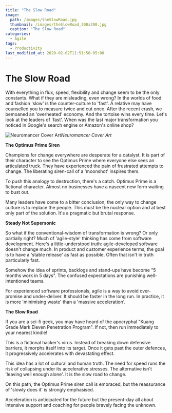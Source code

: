 ```yaml
---
title: "The Slow Road"
image: 
  path: /images/theSlowRoad.jpg
  thumbnail: /images/theSlowRoad_300x200.jpg
  caption: "The Slow Road"
categories:
  - Agile
tags:
  - Productivity
last_modified_at: 2020-02-02T11:51:50-05:00
---
```


# The Slow Road

With everything in flux, speed, flexibility and change seem to be the only constants. What if they are misleading, even wrong? In the worlds of food and fashion 'slow' is the counter-culture to 'fast'. A relative may have counselled you to measure twice and cut once. After the recent crash, we bemoaned an 'overheated' economy. And the tortoise wins every time. Let's look at the leaders of 'fast'. When was the last major transformation you noticed in Google's search engine or Amazon's online shop?

![Neuromancer Cover Art](https://cdn-images-1.medium.com/max/3308/1*RdTqJfvrXKqZXoV6TG9P6g.jpeg)*Neuromancer Cover Art*

**The Optimus Prime Siren**

Champions for change everywhere are desperate for a catalyst. It is part of their character to see the Optimus Prime where everyone else sees an articulated truck. They have experienced the pain of frustrated attempts to change. The liberating siren-call of a 'moonshot' inspires them.

To push this analogy to destruction, there's a catch. Optimus Prime is a fictional character. Almost no businesses have a nascent new form waiting to bust out.

Many leaders have come to a bitter conclusion; the only way to change culture is to replace the people. This must be the nuclear option and at best only part of the solution. It's a pragmatic but brutal response.

**Steady Not Supersonic**

So what if the conventional-wisdom of transformation is wrong? Or only partially right? Much of 'agile-style' thinking has come from software development. Here's a little-understood truth: agile-developed software doesn't change much. In product and customer experience terms, the goal is to have a 'stable release' as fast as possible. Often that isn't in truth particularly fast.

Somehow the idea of sprints, backlogs and stand-ups have become "5 months work in 5 days". The confused expectations are punishing well-intentioned teams.

For experienced software professionals, agile is a way to avoid over-promise and under-deliver. It should be faster in the long run. In practice, it is more 'minimising waste' than a 'massive acceleration'.

**The Slow Road**

If you are a sci-fi geek, you may have heard of the apocryphal "Kuang Grade Mark Eleven Penetration Program". If not, then run immediately to your nearest kindle!

This is a fictional hacker's virus. Instead of breaking down defensive barriers, it morphs itself into its target. Once it gets past the outer defences, it progressively accelerates with devastating effect.

This idea has a lot of cultural and human truth. The need for speed runs the risk of collapsing under its accelerative stresses. The alternative isn't 'leaving well enough alone'. It is the slow road to change.

On this path, the Optimus Prime siren call is embraced, but the reassurance of 'slowly does it' is strongly emphasised.

Acceleration is anticipated for the future but the present-day all about intensive support and coaching for people bravely facing the unknown.
